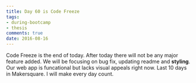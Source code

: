 ```yaml
---
title: Day 60 is Code Freeze
tags: 
- during-bootcamp
- thesis
comments: true
date: 2016-08-16
---
```


Code Freeze is the end of today. After today there will not be any major feature added. We will be focusing on bug fix, updating readme and <b>styling</b>. Our web app is funcational but lacks visual appeals right now. Last 10 days in Makersquare. I will make every day count.   